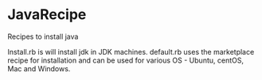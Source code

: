 # JavaRecipe
Recipes to install java 

Install.rb is will install jdk in JDK machines.
default.rb uses the marketplace recipe for installation and can be used for various OS - Ubuntu, centOS, Mac and Windows.
